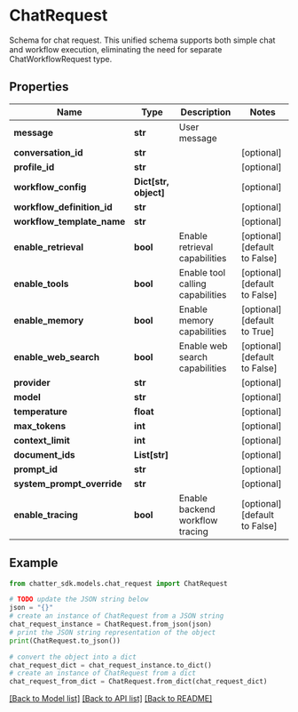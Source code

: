 # ChatRequest

Schema for chat request.  This unified schema supports both simple chat and workflow execution, eliminating the need for separate ChatWorkflowRequest type.

## Properties

Name | Type | Description | Notes
------------ | ------------- | ------------- | -------------
**message** | **str** | User message | 
**conversation_id** | **str** |  | [optional] 
**profile_id** | **str** |  | [optional] 
**workflow_config** | **Dict[str, object]** |  | [optional] 
**workflow_definition_id** | **str** |  | [optional] 
**workflow_template_name** | **str** |  | [optional] 
**enable_retrieval** | **bool** | Enable retrieval capabilities | [optional] [default to False]
**enable_tools** | **bool** | Enable tool calling capabilities | [optional] [default to False]
**enable_memory** | **bool** | Enable memory capabilities | [optional] [default to True]
**enable_web_search** | **bool** | Enable web search capabilities | [optional] [default to False]
**provider** | **str** |  | [optional] 
**model** | **str** |  | [optional] 
**temperature** | **float** |  | [optional] 
**max_tokens** | **int** |  | [optional] 
**context_limit** | **int** |  | [optional] 
**document_ids** | **List[str]** |  | [optional] 
**prompt_id** | **str** |  | [optional] 
**system_prompt_override** | **str** |  | [optional] 
**enable_tracing** | **bool** | Enable backend workflow tracing | [optional] [default to False]

## Example

```python
from chatter_sdk.models.chat_request import ChatRequest

# TODO update the JSON string below
json = "{}"
# create an instance of ChatRequest from a JSON string
chat_request_instance = ChatRequest.from_json(json)
# print the JSON string representation of the object
print(ChatRequest.to_json())

# convert the object into a dict
chat_request_dict = chat_request_instance.to_dict()
# create an instance of ChatRequest from a dict
chat_request_from_dict = ChatRequest.from_dict(chat_request_dict)
```
[[Back to Model list]](../README.md#documentation-for-models) [[Back to API list]](../README.md#documentation-for-api-endpoints) [[Back to README]](../README.md)


